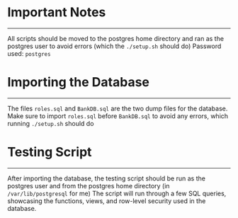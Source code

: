 # Important Notes
---

All scripts should be moved to the postgres home directory and ran as the postgres user to avoid errors (which the `./setup.sh` should do)
Password used: `postgres`

# Importing the Database
---

The files `roles.sql` and `BankDB.sql` are the two dump files for the database.
Make sure to import `roles.sql` before `BankDB.sql` to avoid any errors, which running `./setup.sh` should do

# Testing Script
---

After importing the database, the testing script should be run as the postgres user and from the postgres home directory (in `/var/lib/postgresql` for me)
The script will run through a few SQL queries, showcasing the functions, views, and row-level security used in the database.
